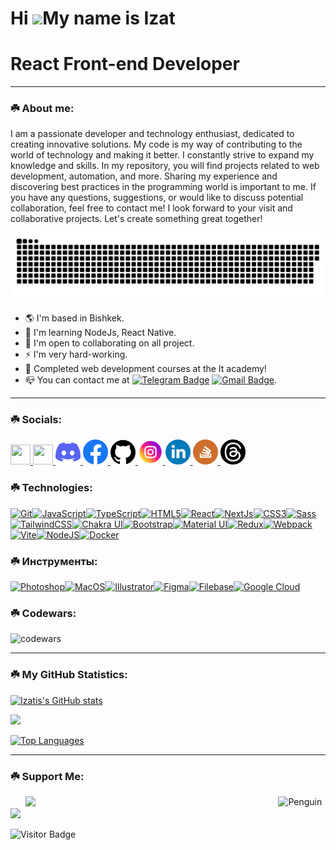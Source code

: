 # Hi ![](https://user-images.githubusercontent.com/18350557/176309783-0785949b-9127-417c-8b55-ab5a4333674e.gif)My name is Izat

# React Front-end Developer

---

### ☘️ About me:

I am a passionate developer and technology enthusiast, dedicated to creating innovative solutions. My code is my way of contributing to the world of technology and making it better. I constantly strive to expand my knowledge and skills. In my repository, you will find projects related to web development, automation, and more. Sharing my experience and discovering best practices in the programming world is important to me. If you have any questions, suggestions, or would like to discuss potential collaboration, feel free to contact me! I look forward to your visit and collaborative projects. Let's create something great together!

<p align="center">
 <img width="600" src="assets/gif/github-snake.svg" alt="snake"/>
</p>

- 🌎 I'm based in Bishkek.
- 🧠 I'm learning NodeJs, React Native.
- 🤝 I'm open to collaborating on all project.
- ⚡ I'm very hard-working.
- 🌱 Completed web development courses at the It academy!
- 📪 You can contact me at [![Telegram Badge](https://img.shields.io/badge/-isuu000-blue?style=flat&logo=Telegram&logoColor=white)](https://t.me/isuu000) [![Gmail Badge](https://img.shields.io/badge/-Gmail-red?style=flat&logo=Gmail&logoColor=white)](mailto:imekinov1@gmail.com).

---

### ☘️ Socials:

<p align="left">
<a href="https://www.codepen.io/Izatis" target="_blank" rel="noreferrer"> <picture> <source media="(prefers-color-scheme: dark)" srcset="https://raw.githubusercontent.com/danielcranney/readme-generator/main/public/icons/socials/codepen-dark.svg" /> <source media="(prefers-color-scheme: light)" srcset="https://raw.githubusercontent.com/danielcranney/readme-generator/main/public/icons/socials/codepen.svg" /> <img src="https://raw.githubusercontent.com/danielcranney/readme-generator/main/public/icons/socials/codepen.svg" width="32" height="32" /> </picture> </a> <a href="https://codesandbox.io/u/Izat" target="_blank" rel="noreferrer"> <picture> <source media="(prefers-color-scheme: dark)" srcset="https://raw.githubusercontent.com/danielcranney/readme-generator/main/public/icons/socials/codesandbox-dark.svg" /> <source media="(prefers-color-scheme: light)" srcset="https://raw.githubusercontent.com/danielcranney/readme-generator/main/public/icons/socials/codesandbox.svg" /> <img src="https://raw.githubusercontent.com/danielcranney/readme-generator/main/public/icons/socials/codesandbox.svg" width="32" height="32" /> </picture> </a> 
 <a href="https://discord.com/users/izatis" target="_blank" rel="noreferrer"> 
    <img src="./assets/icons/discord.png" width="40" height="40" alt="discord" />
 </a>
 <a href="https://www.facebook.com/profile.php?id=61551924365529" target="_blank" rel="noreferrer"> 
    <img src="./assets/icons/facebook.png" width="40" height="40" alt="facebook" />
 </a> 
 <a href="https://www.github.com/Izatis" target="_blank" rel="noreferrer">
    <img src="./assets/icons/github.png" width="40" height="40" alt="github" />
 </a> 
 <a href="http://www.instagram.com/azimut_80" target="_blank" rel="noreferrer"> 
    <img src="./assets/icons/instagram.png" width="40" height="40" alt="instagram" />
 </a> 
 <a href="https://www.linkedin.com/in/izat-mekinov-281134264" target="_blank" rel="noreferrer">
    <img src="./assets/icons/linkedin.png" width="40" height="40" alt="linkedin" />
 </a> 
 <a href="https://www.stackoverflow.com/users/21365398/izat-mekinov" target="_blank" rel="noreferrer">
    <img src="./assets/icons/stackoverflow.png" width="40" height="40" alt="stackoverflow" />
 </a> 
 <a href="https://www.threads.net/@azimut_80" target="_blank" rel="noreferrer">
    <img src="./assets/icons/threads.png" width="40" height="40" alt="threads" />
 </a>
 </p>

### ☘️ Technologies:

<p align="left">
<a href="https://git-scm.com/" target="_blank" rel="noreferrer"><img src="https://raw.githubusercontent.com/danielcranney/readme-generator/main/public/icons/skills/git-colored.svg" width="36" height="36" alt="Git" /></a><a href="https://developer.mozilla.org/en-US/docs/Web/JavaScript" target="_blank" rel="noreferrer"><img src="https://raw.githubusercontent.com/danielcranney/readme-generator/main/public/icons/skills/javascript-colored.svg" width="36" height="36" alt="JavaScript" /></a><a href="https://www.typescriptlang.org/" target="_blank" rel="noreferrer"><img src="https://raw.githubusercontent.com/danielcranney/readme-generator/main/public/icons/skills/typescript-colored.svg" width="36" height="36" alt="TypeScript" /></a><a href="https://developer.mozilla.org/en-US/docs/Glossary/HTML5" target="_blank" rel="noreferrer"><img src="https://raw.githubusercontent.com/danielcranney/readme-generator/main/public/icons/skills/html5-colored.svg" width="36" height="36" alt="HTML5" /></a><a href="https://reactjs.org/" target="_blank" rel="noreferrer"><img src="https://raw.githubusercontent.com/danielcranney/readme-generator/main/public/icons/skills/react-colored.svg" width="36" height="36" alt="React" /></a><a href="https://nextjs.org/docs" target="_blank" rel="noreferrer"><img src="https://raw.githubusercontent.com/danielcranney/readme-generator/main/public/icons/skills/nextjs-colored.svg" width="36" height="36" alt="NextJs" /></a><a href="https://www.w3.org/TR/CSS/#css" target="_blank" rel="noreferrer"><img src="https://raw.githubusercontent.com/danielcranney/readme-generator/main/public/icons/skills/css3-colored.svg" width="36" height="36" alt="CSS3" /></a><a href="https://sass-lang.com/" target="_blank" rel="noreferrer"><img src="https://raw.githubusercontent.com/danielcranney/readme-generator/main/public/icons/skills/sass-colored.svg" width="36" height="36" alt="Sass" /></a><a href="https://tailwindcss.com/" target="_blank" rel="noreferrer"><img src="https://raw.githubusercontent.com/danielcranney/readme-generator/main/public/icons/skills/tailwindcss-colored.svg" width="36" height="36" alt="TailwindCSS" /></a><a href="https://chakra-ui.com/" target="_blank" rel="noreferrer"><img src="https://raw.githubusercontent.com/danielcranney/readme-generator/main/public/icons/skills/chakra-colored.svg" width="36" height="36" alt="Chakra UI" /></a><a href="https://getbootstrap.com/" target="_blank" rel="noreferrer"><img src="https://raw.githubusercontent.com/danielcranney/readme-generator/main/public/icons/skills/bootstrap-colored.svg" width="36" height="36" alt="Bootstrap" /></a><a href="https://mui.com/" target="_blank" rel="noreferrer"><img src="https://raw.githubusercontent.com/danielcranney/readme-generator/main/public/icons/skills/materialui-colored.svg" width="36" height="36" alt="Material UI" /></a><a href="https://redux.js.org/" target="_blank" rel="noreferrer"><img src="https://raw.githubusercontent.com/danielcranney/readme-generator/main/public/icons/skills/redux-colored.svg" width="36" height="36" alt="Redux" /></a><a href="https://webpack.js.org/" target="_blank" rel="noreferrer"><img src="https://raw.githubusercontent.com/danielcranney/readme-generator/main/public/icons/skills/webpack-colored.svg" width="36" height="36" alt="Webpack" /></a><a href="https://vitejs.dev/" target="_blank" rel="noreferrer"><img src="https://raw.githubusercontent.com/danielcranney/readme-generator/main/public/icons/skills/vite-colored.svg" width="36" height="36" alt="Vite" /></a><a href="https://nodejs.org/en/" target="_blank" rel="noreferrer"><img src="https://raw.githubusercontent.com/danielcranney/readme-generator/main/public/icons/skills/nodejs-colored.svg" width="36" height="36" alt="NodeJS" /></a><a href="https://www.docker.com/" target="_blank" rel="noreferrer"><img src="https://raw.githubusercontent.com/danielcranney/readme-generator/main/public/icons/skills/docker-colored.svg" width="36" height="36" alt="Docker" /></a>
</p>

### ☘️ Инструменты:

<p align="left">
<a href="https://www.adobe.com/uk/products/photoshop.html" target="_blank" rel="noreferrer"><img src="https://raw.githubusercontent.com/danielcranney/readme-generator/main/public/icons/skills/photoshop-colored.svg" width="36" height="36" alt="Photoshop" /></a><a href="https://apple.com" target="_blank" rel="noreferrer"><img src="https://raw.githubusercontent.com/danielcranney/readme-generator/main/public/icons/skills/macos-colored.svg" width="36" height="36" alt="MacOS" /></a><a href="https://www.adobe.com/uk/products/illustrator.html" target="_blank" rel="noreferrer"><img src="https://raw.githubusercontent.com/danielcranney/readme-generator/main/public/icons/skills/illustrator-colored.svg" width="36" height="36" alt="Illustrator" /></a><a href="https://www.figma.com/" target="_blank" rel="noreferrer"><img src="https://raw.githubusercontent.com/danielcranney/readme-generator/main/public/icons/skills/figma-colored.svg" width="36" height="36" alt="Figma" /></a><a href="https://filebase.com/" target="_blank" rel="noreferrer"><img src="https://raw.githubusercontent.com/danielcranney/readme-generator/main/public/icons/skills/filebase-colored.svg" width="36" height="36" alt="Filebase" /></a><a href="https://cloud.google.com/" target="_blank" rel="noreferrer"><img src="https://raw.githubusercontent.com/danielcranney/readme-generator/main/public/icons/skills/googlecloud-colored.svg" width="36" height="36" alt="Google Cloud" /></a>
</p>

### ☘️ Codewars:

![codewars](https://www.codewars.com/users/FilimonovAlexey/badges/large)

---

### ☘️ My GitHub Statistics:

<a href="http://www.github.com/Izatis"><img src="https://github-readme-stats.vercel.app/api?username=Izatis&show_icons=true&hide=&count_private=true&title_color=ec4899&text_color=ffffff&icon_color=ec4899&bg_color=1c1917&hide_border=true&show_icons=true" alt="Izatis's GitHub stats" /></a>

<a href="http://www.github.com/Izatis"><img src="https://github-readme-streak-stats.herokuapp.com/?user=Izatis&stroke=ffffff&background=1c1917&ring=ec4899&fire=ec4899&currStreakNum=ffffff&currStreakLabel=ec4899&sideNums=ffffff&sideLabels=ffffff&dates=ffffff&hide_border=true" /></a>

<a href="https://github.com/Izatis" align="left"><img src="https://github-readme-stats.vercel.app/api/top-langs/?username=Izatis&langs_count=10&title_color=ec4899&text_color=ffffff&icon_color=ec4899&bg_color=1c1917&hide_border=true&locale=en&custom_title=Top%20%Languages" alt="Top Languages" /></a>

---

### ☘️ Support Me:

<img align="right" src="https://raw.githubusercontent.com/Tarikul-Islam-Anik/Animated-Fluent-Emojis/master/Emojis/Animals/Penguin.png" alt="Penguin" width="15%" />

<ul style="list-style-type: none; margin: 0;">
<li style="display: inline-block; margin-right: 0.25rem;">
 <a href="https://www.buymeacoffee.com/izatis">
 <img src="https://cdn.buymeacoffee.com/buttons/v2/default-yellow.png" width="150"/>
</a>
</li>
</ul>

<a href="https://www.github.com/Izatis" target="_blank" rel="noreferrer">
<img src="https://img.shields.io/github/followers/Izatis?logo=github&style=for-the-badge&color=ec4899&labelColor=1c1917" />
</a>

![Visitor Badge](https://visitor-badge.laobi.icu/badge?page_id=filimonovalexey)
